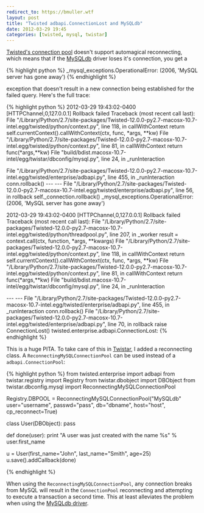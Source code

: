 ```yaml
---
redirect_to: https://bmuller.wtf
layout: post
title: "Twisted adbapi.ConnectionLost and MySQLdb"
date: 2012-03-29 19:45
categories: [twisted, mysql, twistar]
---
```

[Twisted's connection pool](http://twistedmatrix.com/trac/browser/tags/releases/twisted-12.0.0/twisted/enterprise/adbapi.py) doesn't support automagical reconnecting, which means that if the [MySQLdb](http://mysql-python.sourceforge.net/MySQLdb.html) driver loses it's connection, you get a

{% highlight python %}
_mysql_exceptions.OperationalError: (2006, 'MySQL server has gone away')
{% endhighlight %}

exception that doesn't result in a new connection being established for the failed query.  Here's the full trace:

{% highlight python %}
2012-03-29 19:43:02-0400 [HTTPChannel,0,127.0.0.1] Rollback failed
Traceback (most recent call last):
  File "/Library/Python/2.7/site-packages/Twisted-12.0.0-py2.7-macosx-10.7-intel.egg/twisted/python/context.py", line 118, in callWithContext
    return self.currentContext().callWithContext(ctx, func, *args, **kw)
  File "/Library/Python/2.7/site-packages/Twisted-12.0.0-py2.7-macosx-10.7-intel.egg/twisted/python/context.py", line 81, in callWithContext
    return func(*args,**kw)
  File "build/bdist.macosx-10.7-intel/egg/twistar/dbconfig/mysql.py", line 24, in _runInteraction

  File "/Library/Python/2.7/site-packages/Twisted-12.0.0-py2.7-macosx-10.7-intel.egg/twisted/enterprise/adbapi.py", line 455, in _runInteraction
    conn.rollback()
--- <exception caught here> ---
  File "/Library/Python/2.7/site-packages/Twisted-12.0.0-py2.7-macosx-10.7-intel.egg/twisted/enterprise/adbapi.py", line 56, in rollback
    self._connection.rollback()
  _mysql_exceptions.OperationalError: (2006, 'MySQL server has gone away')
         
2012-03-29 19:43:02-0400 [HTTPChannel,0,127.0.0.1] Rollback failed
Traceback (most recent call last):
  File "/Library/Python/2.7/site-packages/Twisted-12.0.0-py2.7-macosx-10.7-intel.egg/twisted/python/threadpool.py", line 207, in _worker
    result = context.call(ctx, function, *args, **kwargs)
  File "/Library/Python/2.7/site-packages/Twisted-12.0.0-py2.7-macosx-10.7-intel.egg/twisted/python/context.py", line 118, in callWithContext
    return self.currentContext().callWithContext(ctx, func, *args, **kw)
  File "/Library/Python/2.7/site-packages/Twisted-12.0.0-py2.7-macosx-10.7-intel.egg/twisted/python/context.py", line 81, in callWithContext
    return func(*args,**kw)
  File "build/bdist.macosx-10.7-intel/egg/twistar/dbconfig/mysql.py", line 24, in _runInteraction
			           
  --- <exception caught here> ---
  File "/Library/Python/2.7/site-packages/Twisted-12.0.0-py2.7-macosx-10.7-intel.egg/twisted/enterprise/adbapi.py", line 455, in _runInteraction
    conn.rollback()
  File "/Library/Python/2.7/site-packages/Twisted-12.0.0-py2.7-macosx-10.7-intel.egg/twisted/enterprise/adbapi.py", line 70, in rollback
    raise ConnectionLost()
  twisted.enterprise.adbapi.ConnectionLost:
{% endhighlight %}

This is a huge PITA.  To take care of this in [Twistar](http://findingscience.com/twistar/), I added a reconnecting class.  A <code>ReconnectingMySQLConnectionPool</code> can be used instead of a <code>adbapi.ConnectionPool</code>:

{% highlight python %}
from twisted.enterprise import adbapi
from twistar.registry import Registry
from twistar.dbobject import DBObject
from twistar.dbconfig.mysql import ReconnectingMySQLConnectionPool

Registry.DBPOOL = ReconnectingMySQLConnectionPool("MySQLdb"
                                                  user="username",
                                                  passwd="pass",
                                                  db="dbname",
                                                  host="host",
                                                  cp_reconnect=True)

class User(DBObject):
     pass

def done(user):
     print "A user was just created with the name %s" % user.first_name

u = User(first_name="John", last_name="Smith", age=25)
u.save().addCallback(done)

{% endhighlight %}

When using the <code>ReconnectingMySQLConnectionPool</code>, any connection breaks from MySQL will result in the <code>ConnectionPool</code> reconnecting and attempting to execute a transaction a second time.  This at least alleviates the problem when using the [MySQLdb driver](http://mysql-python.sourceforge.net/MySQLdb.html).
